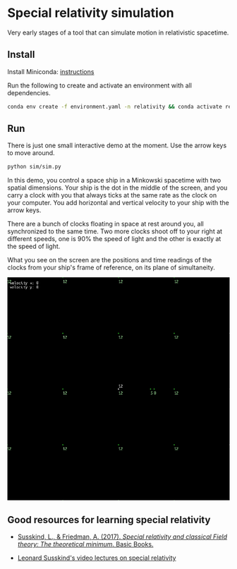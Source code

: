 # Special relativity simulation

Very early stages of a tool that can simulate motion in relativistic spacetime.


## Install

Install Miniconda: [instructions](https://docs.conda.io/projects/conda/en/latest/user-guide/install/index.html)

Run the following to create and activate an environment with all dependencies.

```bash
conda env create -f environment.yaml -n relativity && conda activate relativity
```

## Run

There is just one small interactive demo at the moment. Use the arrow keys to
move around.

```bash
python sim/sim.py
```

In this demo, you control a space ship in a Minkowski spacetime with two
spatial dimensions. Your ship is the dot in the middle of the screen, and you
carry a clock with you that always ticks at the same rate as the clock on your
computer. You add horizontal and vertical velocity to your ship with the arrow
keys.

There are a bunch of clocks floating in space at rest around you, all
synchronized to the same time. Two more clocks shoot off to
your right at different speeds, one is 90% the speed of light and the other
is exactly at the speed of light.

What you see on the screen are the positions and time readings of the clocks
from your ship's frame of reference, on its plane of simultaneity.

![Animated gif of a topdown view of a Minkowski space with two spatial dimensions. In the animation, space and time warp when an observer frame changes velocity.](./images/demo_animation0.gif)


## Good resources for learning special relativity

* [Susskind, L., & Friedman, A. (2017). _Special relativity and classical Field theory: The theoretical minimum_. Basic Books.  ](https://www.amazon.com/Special-Relativity-Classical-Field-Theory/dp/0465093345)

* [Leonard Susskind's video lectures on special relativity](https://www.youtube.com/watch?v=toGH5BdgRZ4&list=PLD9DDFBDC338226CA)
